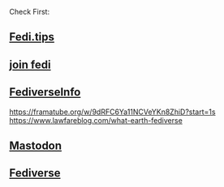 Check First:

## [Fedi.tips](https://fedi.tips/)

## [join fedi ](https://joinfediverse.wiki/Main_Page)

## [FediverseInfo](https://fediverse.info/)

https://framatube.org/w/9dRFC6Ya11NCVeYKn8ZhiD?start=1s
https://www.lawfareblog.com/what-earth-fediverse

## [Mastodon](https://joinmastodon.org/servers)

## [Fediverse](https://fediverse.party/en/fediverse/)
